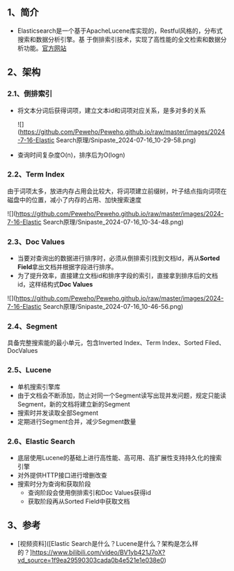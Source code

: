 ## 1、简介

- Elasticsearch是⼀个基于ApacheLucene库实现的，Restful⻛格的，分布式搜索和数据分析引擎。基 于倒排索引技术，实现了⾼性能的全⽂检索和数据分析功能。[官方网站](https://www.elastic.co/cn/elasticsearch/)

## 2、架构

### 2.1、倒排索引

- 将文本分词后获得词项，建立文本id和词项对应关系，是多对多的关系

  ![](https://github.com/Peweho/Peweho.github.io/raw/master/images/2024-7-16-Elastic Search原理/Snipaste_2024-07-16_10-29-58.png)

- 查询时间复杂度O(n)，排序后为O(logn)

### 2.2、Term Index

由于词项太多，放进内存占用会比较大，将词项建立前缀树，叶子结点指向词项在磁盘中的位置，减小了内存的占用、加快搜索速度

![](https://github.com/Peweho/Peweho.github.io/raw/master/images/2024-7-16-Elastic Search原理/Snipaste_2024-07-16_10-34-48.png)

### 2.3、Doc Values

- 当要对查询出的数据进行排序时，必须从倒排索引找到文档Id，再从**Sorted Field**拿出文档并根据字段进行排序。
- 为了提升效率，直接建立文档id和排序字段的索引，直接拿到排序后的文档id，这样结构式**Doc Values**

![](https://github.com/Peweho/Peweho.github.io/raw/master/images/2024-7-16-Elastic Search原理/Snipaste_2024-07-16_10-46-56.png)

### 2.4、Segment

具备完整搜索能的最小单元，包含Inverted Index、Term Index、Sorted Filed、DocValues

### 2.5、Lucene

- 单机搜索引擎库
- 由于文档会不断添加，防止对同一个Segment读写出现并发问题，规定只能读Segment，新的文档将建立新的Segment
- 搜索时并发读取全部Segment
- 定期进行Segment合并，减少Segment数量

### 2.6、Elastic Search

- 底层使用Lucene的基础上进行高性能、高可用、高扩展性支持持久化的搜索引擎
- 对外提供HTTP接口进行增删改查
- 搜索时分为查询和获取阶段
  - 查询阶段会使用倒排索引和Doc Values获得id
  - 获取阶段再从Sorted Field中获取文档

## 3、参考

- [视频资料]([Elastic Search是什么？Lucene是什么？架构是怎么样的？]https://www.bilibili.com/video/BV1yb421J7oX?vd_source=1f9ea29590303cada0b4e521e1e038e0)

